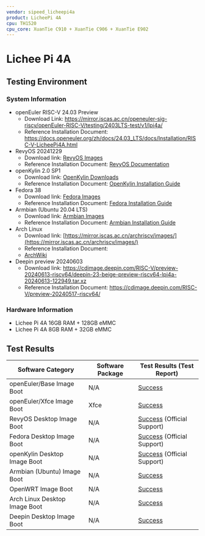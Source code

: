 ```yaml
---
vendor: sipeed_licheepi4a
product: LicheePi 4A
cpu: TH1520
cpu_core: XuanTie C910 + XuanTie C906 + XuanTie E902
---
```


# Lichee Pi 4A

## Testing Environment

### System Information

- openEuler RISC-V 24.03 Preview
    - Download Link: https://mirror.iscas.ac.cn/openeuler-sig-riscv/openEuler-RISC-V/testing/2403LTS-test/v1/lpi4a/
    - Reference Installation Document: https://docs.openeuler.org/zh/docs/24.03_LTS/docs/Installation/RISC-V-LicheePi4A.html
- RevyOS 20241229
    - Download link: [RevyOS Images](https://mirror.iscas.ac.cn/revyos/extra/images/lpi4a/)
    - Reference Installation Document: [RevyOS Documentation](https://docs.revyos.dev/)
- openKylin 2.0 SP1
    - Download link: [OpenKylin Downloads](https://www.openkylin.top/downloads/index-cn.html)
    - Reference Installation Document: [OpenKylin Installation Guide](https://docs.openkylin.top/zh/01_%E5%AE%89%E8%A3%85%E5%8D%87%E7%BA%A7%E6%8C%87%E5%8D%97/%E5%9C%A8riscv%E4%B8%8A%E5%AE%89%E8%A3%85/%E5%9C%A8LicheePi4A%E4%B8%8A%E5%AE%89%E8%A3%85openKylin)
- Fedora 38
    - Download link: [Fedora Images](https://openkoji.iscas.ac.cn/pub/dl/riscv/T-Head/th1520_light/images/)
    - Reference Installation Document: [Fedora Installation Guide](https://fedoraproject.org/wiki/Architectures/RISC-V/T-Head)
- Armbian (Ubuntu 20.04 LTS)
    - Download link: [Armbian Images](https://github.com/chainsx/armbian-riscv-build/tree/main)
    - Reference Installation Document: [Armbian Installation Guide](https://github.com/chainsx/armbian-riscv-build/blob/main/doc/licheepi-4a-install-guide.md)
- Arch Linux
    - Download link: [https://mirror.iscas.ac.cn/archriscv/images/](https://mirror.iscas.ac.cn/archriscv/images/)
    - Reference Installation Document: 
    - [ArchWiki](https://wiki.archlinux.org/title/General_recommendations)
- Deepin preview 20240603
    - Download link: https://cdimage.deepin.com/RISC-V/preview-20240613-riscv64/deepin-23-beige-preview-riscv64-lpi4a-20240613-122949.tar.xz
    - Reference Installation Document: https://cdimage.deepin.com/RISC-V/preview-20240517-riscv64/

### Hardware Information

- Lichee Pi 4A 16GB RAM + 128GB eMMC
- Lichee Pi 4A 8GB RAM + 32GB eMMC

## Test Results

| Software Category             | Software Package | Test Results (Test Report)              |
| ----------------------------- | ---------------- | --------------------------------------- |
| openEuler/Base Image Boot     | N/A              | [Success][oERV]                         |
| openEuler/Xfce Image Boot     | Xfce             | [Success][oERV]                         |
| RevyOS Desktop Image Boot     | N/A              | [Success][RevyOS] (Official Support)    |
| Fedora Desktop Image Boot     | N/A              | [Success][Fedora] (Official Support)    |
| openKylin Desktop Image Boot  | N/A              | [Success][openKylin] (Official Support) |
| Armbian (Ubuntu) Image Boot   | N/A              | [Success][Armbian]                      |
| OpenWRT Image Boot            | N/A              | [Success][OpenWRT]                      |
| Arch Linux Desktop Image Boot | N/A              | [Success][ArchLinux]                    |
| Deepin Desktop Image Boot     | N/A              | [Success][Deepin]                       |

[oERV]: ./openEuler/README.md
[RevyOS]: ./RevyOS/README.md
[Fedora]: ./Fedora/README.md
[Armbian]: ./Armbian/README.md
[openKylin]: ./openKylin/README.md
[OpenWRT]: ./OpenWRT/README.md
[ArchLinux]: ./ArchLinux/README.md
[Deepin]: ./Deepin/README.md
